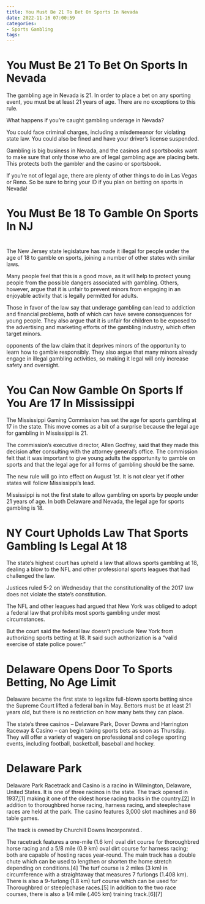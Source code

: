 ```yaml
---
title: You Must Be 21 To Bet On Sports In Nevada
date: 2022-11-16 07:00:59
categories:
- Sports Gambling
tags:
---
```



#  You Must Be 21 To Bet On Sports In Nevada

The gambling age in Nevada is 21. In order to place a bet on any sporting event, you must be at least 21 years of age. There are no exceptions to this rule.

What happens if you’re caught gambling underage in Nevada?

You could face criminal charges, including a misdemeanor for violating state law. You could also be fined and have your driver’s license suspended.

Gambling is big business in Nevada, and the casinos and sportsbooks want to make sure that only those who are of legal gambling age are placing bets. This protects both the gambler and the casino or sportsbook.

If you’re not of legal age, there are plenty of other things to do in Las Vegas or Reno. So be sure to bring your ID if you plan on betting on sports in Nevada!

#  You Must Be 18 To Gamble On Sports In NJ

#

The New Jersey state legislature has made it illegal for people under the age of 18 to gamble on sports, joining a number of other states with similar laws.

Many people feel that this is a good move, as it will help to protect young people from the possible dangers associated with gambling. Others, however, argue that it is unfair to prevent minors from engaging in an enjoyable activity that is legally permitted for adults.

Those in favor of the law say that underage gambling can lead to addiction and financial problems, both of which can have severe consequences for young people. They also argue that it is unfair for children to be exposed to the advertising and marketing efforts of the gambling industry, which often target minors.

 opponents of the law claim that it deprives minors of the opportunity to learn how to gamble responsibly. They also argue that many minors already engage in illegal gambling activities, so making it legal will only increase safety and oversight.

#  You Can Now Gamble On Sports If You Are 17 In Mississippi

The Mississippi Gaming Commission has set the age for sports gambling at 17 in the state. This move comes as a bit of a surprise because the legal age for gambling in Mississippi is 21.

The commission’s executive director, Allen Godfrey, said that they made this decision after consulting with the attorney general’s office. The commission felt that it was important to give young adults the opportunity to gamble on sports and that the legal age for all forms of gambling should be the same.

The new rule will go into effect on August 1st. It is not clear yet if other states will follow Mississippi’s lead.

Mississippi is not the first state to allow gambling on sports by people under 21 years of age. In both Delaware and Nevada, the legal age for sports gambling is 18.

#  NY Court Upholds Law That Sports Gambling Is Legal At 18

The state’s highest court has upheld a law that allows sports gambling at 18, dealing a blow to the NFL and other professional sports leagues that had challenged the law.

Justices ruled 5-2 on Wednesday that the constitutionality of the 2017 law does not violate the state’s constitution.

The NFL and other leagues had argued that New York was obliged to adopt a federal law that prohibits most sports gambling under most circumstances.

But the court said the federal law doesn’t preclude New York from authorizing sports betting at 18. It said such authorization is a “valid exercise of state police power.”

#  Delaware Opens Door To Sports Betting, No Age Limit

Delaware became the first state to legalize full-blown sports betting since the Supreme Court lifted a federal ban in May. Bettors must be at least 21 years old, but there is no restriction on how many bets they can place.

The state’s three casinos – Delaware Park, Dover Downs and Harrington Raceway & Casino – can begin taking sports bets as soon as Thursday. They will offer a variety of wagers on professional and college sporting events, including football, basketball, baseball and hockey.

# Delaware Park

Delaware Park Racetrack and Casino is a racino in Wilmington, Delaware, United States. It is one of three racinos in the state. The track opened in 1937,[1] making it one of the oldest horse racing tracks in the country.[2] In addition to thoroughbred horse racing, harness racing, and steeplechase races are held at the park. The casino features 3,000 slot machines and 86 table games.

The track is owned by Churchill Downs Incorporated..


The racetrack features a one-mile (1.6 km) oval dirt course for thoroughbred horse racing and a 5/8 mile (0.9 km) oval dirt course for harness racing; both are capable of hosting races year-round. The main track has a double chute which can be used to lengthen or shorten the home stretch depending on conditions.[4] The turf course is 2 miles (3 km) in circumference with a straightaway that measures 7 furlongs (1.408 km). There is also a 9-furlong (1.8 km) turf course which can be used for Thoroughbred or steeplechase races.[5] In addition to the two race courses, there is also a 1/4 mile (.405 km) training track.[6][7]